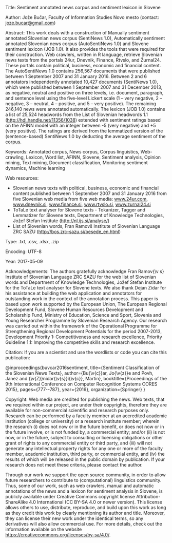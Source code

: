 Title: Sentiment annotated news corpus and sentiment lexicon in Slovene

Author: Jože Bučar, Faculty of Information Studies Novo mesto (contact: joze.bucar@gmail.com)

Abstract:
This work deals with a construction of Manually sentiment annotated Slovenian news corpus (SentiNews 1.0), Automatically sentiment annotated Slovenian news corpus (AutoSentiNews 1.0) and Slovene sentiment lexicon (JOB 1.0). It also provides the tools that were required for their construction. Web crawlers, written in R language, retrieve Slovenian news texts from the portals 24ur, Dnevnik, Finance, Rtvslo, and Žurnal24. These portals contain political, business, economic and financial content. The AutoSentiNews 1.0 contains 256,567 documents that were published between 1 September 2007 and 31 January 2016. Between 2 and 6 annotators independently annotated 10,427 documents (SentiNews 1.0), which were published between 1 September 2007 and 31 December 2013, as negative, neutral and positive on three levels, i.e. document, paragraph, and sentence level using the five-level Lickert scale (1 – very negative, 2 – negative, 3 – neutral, 4 – positive, and 5 – very positive). The remaining 246,140 news were annotated automatically. The lexicon (JOB 1.0) contains a list of 25,524 headwords from the List of Slovenian headwords 1.1 (http://hdl.handle.net/11356/1038) extended with sentiment ratings based on the AFINN model with an integer between -5 (very negative) and +5 (very positive). The ratings are derived from the lemmatized version of the (sentence-based) SentiNews 1.0 by deducting the average sentiment of the corpus.

Keywords:
Annotated corpus, News corpus, Corpus linguistics, Web-crawling, Lexicon, Word list, AFINN, Slovene, Sentiment analysis, Opinion mining, Text mining, Document classification, Monitoring sentiment dynamics, Machine learning

Web resources:
- Slovenian news texts with political, business, economic and financial content published between 1 September 2007 and 31 January 2016 from five Slovenian web media from five web media: www.24ur.com, www.dnevnik.si, www.finance.si, www.rtvslo.si, www.zurnal24.si
- ToTaLe text analyser for Slovene texts - Tokanizer, Tagger and Lemmatizer for Slovene texts, Department of Knowledge Technologies, Jožef Stefan Institute (http://nl.ijs.si/analyse/)
- List of Slovenian words, Fran Ramovš Institute of Slovenian Language ZRC SAZU (http://bos.zrc-sazu.si/besede_en.html)

Type: .txt, .csv, .xlsx, .zip

Encoding: UTF-8

Year: 2017-05-09

Acknowledgements:
The authors gratefully acknowledge Fran Ramov{\v s} Institute of Slovenian Language ZRC SAZU for the web list of Slovenian words and Department of Knowledge Technologies, Jožef Stefan Institute for the ToTaLe text analyser for Slovene texts. We also thank Dejan Zidar for his assistance at building the web application and annotators for outstanding work in the context of the annotation process. This paper is based upon work supported by the European Union, The European Regional Development Fund, Slovene Human Resources Development and Scholarship Fund, Ministry of Education, Science and Sport, Slovenia and Young Researcher Programme by Slovenian Research Agency. Our research was carried out within the framework of the Operational Programme for Strengthening Regional Development Potentials for the period 2007-2013, Development Priority 1: Competitiveness and research excellence, Priority Guideline 1.1: Improving the competitive skills and research excellence.

Citation:
If you are a scientist and use the wordlists or code you can cite this publication:

@inproceedings{buvcar2016sentiment,
  title={Sentiment Classification of the Slovenian News Texts},
  author={Bu{\v{c}}ar, Jo{\v{z}}e and Povh, Janez and {\v{Z}}nidar{\v{s}}i{\v{c}}, Martin},
  booktitle={Proceedings of the 9th International Conference on Computer Recognition Systems CORES 2015},
  pages={777--787},
  year={2016},
  organization={Springer}
}

Copyright:
Web media are credited for publishing the news. Web texts, that we required within our project, are under their copyrights, therefore they are available for non-commercial scientific and research purposes only. Research can be performed by a faculty member at an accredited academic institution (college or university) or a research institute member; wherein the research (i) does not now or in the future benefit, or does not now or in the future involve, or is not funded by, a commercial entity; and/or (ii) is not now, or in the future, subject to consulting or licensing obligations or other grant of rights to any commercial entity or third party, and (iii) will not generate any intellectual property rights for any one or more of the faculty member, academic institution, third party, or commercial entity, and (iv) the results of which will be released in the public domain by publication. If your research does not meet these criteria, please contact the author.

Through our work we support the open source community, in order to allow future researchers to contribute to (computational) linguistics community. Thus, some of our work, such as web crawlers, manual and automatic annotations of the news and a lexicon for sentiment analysis in Slovene, is publicly available under Creative Commons copyright license Attribution-ShareAlike 4.0 International (CC BY-SA 4.0 or newer version). This license allows others to use, distribute, reproduce, and build upon this work as long as they credit this work by clearly mentioning its author and title. Moreover, they can license their new work under the identical terms, so any derivatives will also allow commercial use. For more details, check out the information available on the website https://creativecommons.org/licenses/by-sa/4.0/.